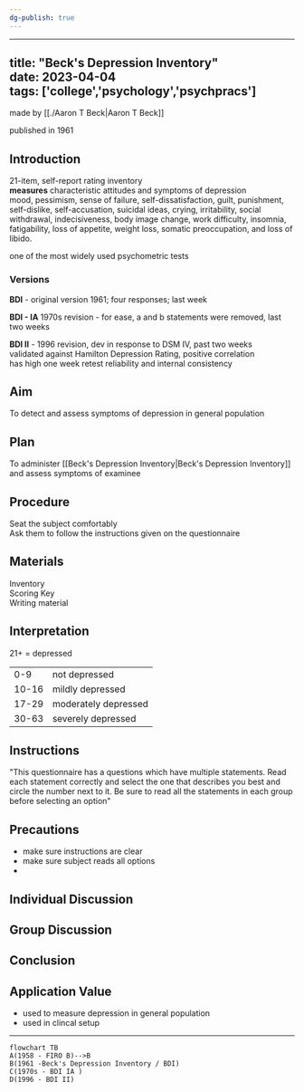 ```yaml
---  
dg-publish: true  
---  
```

  
---  
title: "Beck's Depression Inventory"  
date: 2023-04-04  
tags: ['college','psychology','psychpracs']  
---  
  
  
made by [[./Aaron T Beck|Aaron T Beck]]  
  
published in 1961  
  
  
## Introduction  
21-item, self-report rating inventory   
**measures** characteristic attitudes and symptoms of depression  
mood, pessimism, sense of failure, self-dissatisfaction, guilt, punishment, self-dislike, self-accusation, suicidal ideas, crying, irritability, social withdrawal, indecisiveness, body image change, work difficulty, insomnia, fatigability, loss of appetite, weight loss, somatic preoccupation, and loss of libido.  
  
one of the most widely used psychometric tests  
  
### Versions   
**BDI** - original version 1961; four responses; last week  
  
**BDI - IA** 1970s revision  - for ease, a and b statements were removed, last two weeks  
  
**BDI II** - 1996 revision, dev in response to DSM IV, past two weeks   
validated against Hamilton Depression Rating, positive correlation   
has high one week retest reliability and internal consistency  
  
## Aim   
To detect and assess symptoms of depression in general population  
## Plan  
To administer [[Beck's Depression Inventory|Beck's Depression Inventory]] and assess symptoms of examinee  
## Procedure  
Seat the subject comfortably  
Ask them to follow the instructions given on the questionnaire   
## Materials   
Inventory   
Scoring Key  
Writing material   
## Interpretation  
21+ = depressed  
  
| | |  
|---|---|  
|0-9 | not depressed |  
|10-16 | mildly depressed |  
|17-29 | moderately depressed |  
| 30-63 | severely depressed |  
  
  
  
## Instructions   
"This questionnaire has a questions which have multiple statements. Read each statement correctly and select the one that describes you best and circle the number next to it. Be sure to read all the statements in each group before selecting an option"  
  
## Precautions  
- make sure instructions are clear   
- make sure subject reads all options   
-   
## Individual Discussion  
  
## Group Discussion  
  
## Conclusion  
  
## Application Value  
- used to measure depression in general population   
- used in clincal setup  
  
---  
  
```mermaid  
flowchart TB  
A(1958 - FIRO B)-->B  
B(1961 -Beck's Depression Inventory / BDI)  
C(1970s - BDI IA )  
D(1996 - BDI II)  
```  
